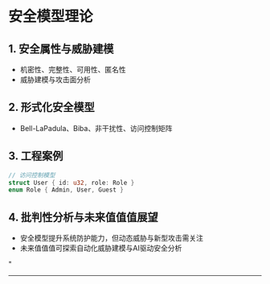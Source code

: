 ﻿# 安全模型理论

## 1. 安全属性与威胁建模

- 机密性、完整性、可用性、匿名性
- 威胁建模与攻击面分析

## 2. 形式化安全模型

- Bell-LaPadula、Biba、非干扰性、访问控制矩阵

## 3. 工程案例

```rust
// 访问控制模型
struct User { id: u32, role: Role }
enum Role { Admin, User, Guest }
```

## 4. 批判性分析与未来值值值展望

- 安全模型提升系统防护能力，但动态威胁与新型攻击需关注
- 未来值值值可探索自动化威胁建模与AI驱动安全分析

"

---
